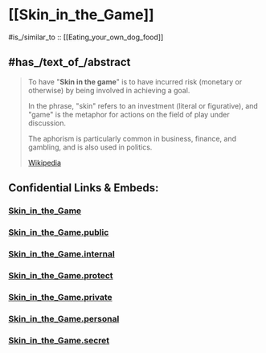 
# [[Skin_in_the_Game]]

#is_/similar_to :: [[Eating_your_own_dog_food]] 

## #has_/text_of_/abstract 

> To have "**Skin in the game**" is to have incurred risk (monetary or otherwise) 
> by being involved in achieving a goal.
>
> In the phrase, "skin" refers to an investment (literal or figurative), 
> and "game" is the metaphor for actions on the field of play under discussion. 
> 
> The aphorism is particularly common in business, finance, and gambling, 
> and is also used in politics.
>
> [Wikipedia](https://en.wikipedia.org/wiki/Skin%20in%20the%20game) 






## Confidential Links & Embeds: 

### [Skin_in_the_Game](/_Standards/bio/Society/Communication/Skin_in_the_Game.md) 

### [Skin_in_the_Game.public](/_public/bio/Society/Communication/Skin_in_the_Game.public.md) 

### [Skin_in_the_Game.internal](/_internal/bio/Society/Communication/Skin_in_the_Game.internal.md) 

### [Skin_in_the_Game.protect](/_protect/bio/Society/Communication/Skin_in_the_Game.protect.md) 

### [Skin_in_the_Game.private](/_private/bio/Society/Communication/Skin_in_the_Game.private.md) 

### [Skin_in_the_Game.personal](/_personal/bio/Society/Communication/Skin_in_the_Game.personal.md) 

### [Skin_in_the_Game.secret](/_secret/bio/Society/Communication/Skin_in_the_Game.secret.md)

